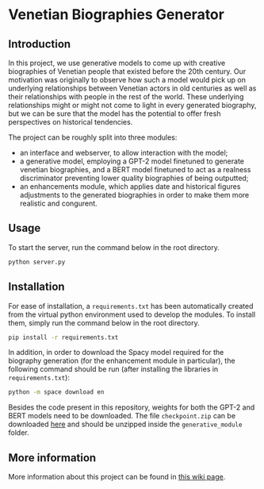 # Venetian Biographies Generator

## Introduction
In this project, we use generative models to come up with creative biographies of Venetian people that existed before the 20th century. Our motivation was originally to observe how such a model would pick up on underlying relationships between Venetian actors in old centuries as well as their relationships with people in the rest of the world. These underlying relationships might or might not come to light in every generated biography, but we can be sure that the model has the potential to offer fresh perspectives on historical tendencies.

The project can be roughly split into three modules:
 - an interface and webserver, to allow interaction with the model;
 - a generative model, employing a GPT-2 model finetuned to generate venetian biographies, and a BERT model finetuned to act as a realness discriminator preventing lower quality biographies of being outputted;
 - an enhancements module, which applies date and historical figures adjustments to the generated biographies in order to make them more realistic and congurent.
 
## Usage
To start the server, run the command below in the root directory.
```bash
python server.py
```

## Installation
For ease of installation, a `requirements.txt` has been automatically created from the virtual python environment used to develop the modules. To install them, simply run the command below in the root directory.
```bash
pip install -r requirements.txt
```

In addition, in order to download the Spacy model required for the biography generation (for the enhancement module in particular), the following command should be run (after installing the libraries in `requirements.txt`):

```bash
python -m space download en
```

Besides the code present in this repository, weights for both the GPT-2 and BERT models need to be downloaded. The file `checkpoint.zip` can be downloaded [here](https://drive.google.com/file/d/1_NO47MbZRuySLBoiAE-JXyMY0DTYb1yu/view?usp=sharing) and should be unzipped inside the `generative_module` folder.


## More information
More information about this project can be found in [this wiki page](http://fdh.epfl.ch/index.php/VenBioGen).
